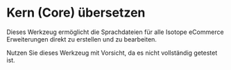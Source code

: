 # Kern (Core) übersetzen

Dieses Werkzeug ermöglicht die Sprachdateien für alle Isotope eCommerce Erweiterungen direkt zu erstellen und zu bearbeiten.

Nutzen Sie dieses Werkzeug mit Vorsicht, da es nicht vollständig getestet ist.